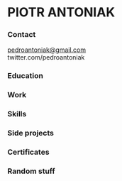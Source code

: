 # PIOTR ANTONIAK


### Contact

pedroantoniak@gmail.com <br/>
twitter.com/pedroantoniak

### Education


### Work




### Skills




### Side projects


### Certificates 

### Random stuff 
